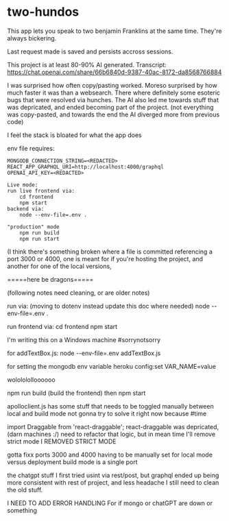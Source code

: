 # two-hundos

This app lets you speak to two benjamin Franklins at the same time.
They're always bickering.

Last request made is saved and persists accross sessions.

This project is at least 80-90% AI generated. Transcript:
https://chat.openai.com/share/66b6840d-9387-40ac-8172-da8568766884

I was surprised how often copy/pasting worked.
Moreso surprised by how much faster it was than a websearch.
There where definitely some esoteric bugs that were resolved via hunches.
The AI also led me towards stuff that was depricated, and ended becoming part of the project.
(not everything was copy-pasted, and towards the end the AI diverged more from previous code)

I feel the stack is bloated for what the app does



env file requires:
```
MONGODB_CONNECTION_STRING=<REDACTED>
REACT_APP_GRAPHQL_URI=http://localhost:4000/graphql
OPENAI_API_KEY=<REDACTED>
```
```
Live mode:
run live frontend via:
    cd frontend
    npm start
backend via:
    node --env-file=.env .

"production" mode
    npm run build
    npm run start
```
(I think there's something broken where a file is committed referencing a port 3000 or 4000, one is meant for if you're hosting the project, and another for one of the local versions, 


=====here be dragons=====

(following notes need cleaning, or are older notes)

run via:
    (moving to dotenv instead update this doc where needed) node --env-file=.env .


run frontend via:
    cd frontend
    npm start

I'm writing this on a Windows machine #sorrynotsorry

for addTextBox.js:
    node --env-file=.env addTextBox.js

for setting the mongodb env variable
    heroku config:set VAR_NAME=value










wololololloooooo

npm run build
(build the frontend)
then
npm start


apolloclient.js has some stuff that needs to be toggled manually between  local and build mode
not gonna try to solve it right now because #time


import Draggable from 'react-draggable';
react-draggable was depricated, (darn machines :/)
need to refactor that logic, but in mean time I'll remove strict mode
I REMOVED STRICT MODE


gotta fixx ports 3000 and 4000 having to be manually set for local mode versus deployment
build mode is a single port


the chatgpt stuff I first tried usint via rest/post, but graphql ended up being more consistent with rest of project, and less headache
I still need to clean the old stuff.


I NEED TO ADD ERROR HANDLING
For if mongo or chatGPT are down or something

